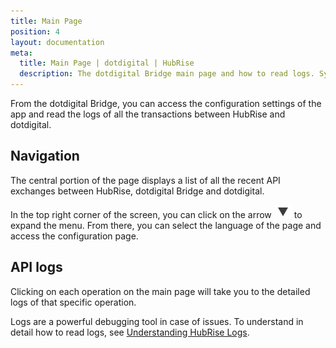 ```yaml
---
title: Main Page
position: 4
layout: documentation
meta:
  title: Main Page | dotdigital | HubRise
  description: The dotdigital Bridge main page and how to read logs. Synchronise data between your EPOS and your apps.
---
```


From the dotdigital Bridge, you can access the configuration settings of the app and read the logs of all the transactions between HubRise and dotdigital.

## Navigation

The central portion of the page displays a list of all the recent API exchanges between HubRise, dotdigital Bridge and dotdigital.

In the top right corner of the screen, you can click on the arrow <InlineImage width="20" height="20">![Arrow icon](../images/arrow-icon.jpg)</InlineImage> to expand the menu. From there, you can select the language of the page and access the configuration page.

## API logs

Clicking on each operation on the main page will take you to the detailed logs of that specific operation.

Logs are a powerful debugging tool in case of issues. To understand in detail how to read logs, see [Understanding HubRise Logs](/docs/hubrise-logs/).
